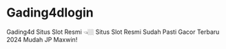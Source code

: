 # Gading4dlogin
Gading4d Situs Slot Resmi 👈🏼 Situs Slot Resmi Sudah Pasti Gacor Terbaru 2024 Mudah JP Maxwin!
